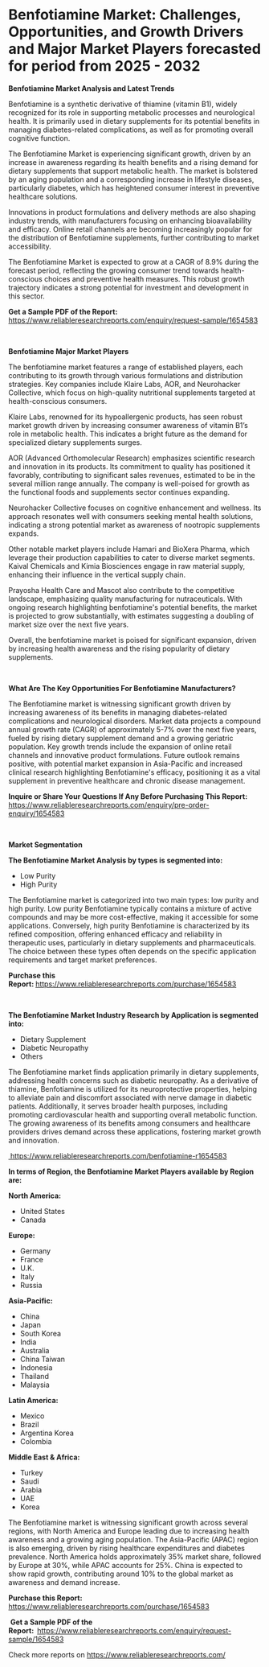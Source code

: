 <p><h1>Benfotiamine Market: Challenges, Opportunities, and Growth Drivers and Major Market Players forecasted for period from 2025 - 2032</h1></p><p><strong>Benfotiamine Market Analysis and Latest Trends</strong></p>
<p><p>Benfotiamine is a synthetic derivative of thiamine (vitamin B1), widely recognized for its role in supporting metabolic processes and neurological health. It is primarily used in dietary supplements for its potential benefits in managing diabetes-related complications, as well as for promoting overall cognitive function. </p><p>The Benfotiamine Market is experiencing significant growth, driven by an increase in awareness regarding its health benefits and a rising demand for dietary supplements that support metabolic health. The market is bolstered by an aging population and a corresponding increase in lifestyle diseases, particularly diabetes, which has heightened consumer interest in preventive healthcare solutions.</p><p>Innovations in product formulations and delivery methods are also shaping industry trends, with manufacturers focusing on enhancing bioavailability and efficacy. Online retail channels are becoming increasingly popular for the distribution of Benfotiamine supplements, further contributing to market accessibility. </p><p>The Benfotiamine Market is expected to grow at a CAGR of 8.9% during the forecast period, reflecting the growing consumer trend towards health-conscious choices and preventive health measures. This robust growth trajectory indicates a strong potential for investment and development in this sector.</p></p>
<p><strong>Get a Sample PDF of the Report:&nbsp;</strong> <a href="https://www.reliableresearchreports.com/enquiry/request-sample/1654583?utm_campaign=1512&utm_medium=2&utm_source=Github&utm_content=ia&utm_term=31012025&utm_id=benfotiamine">https://www.reliableresearchreports.com/enquiry/request-sample/1654583</a></p>
<p>&nbsp;</p>
<p><strong>Benfotiamine Major Market Players</strong></p>
<p><p>The benfotiamine market features a range of established players, each contributing to its growth through various formulations and distribution strategies. Key companies include Klaire Labs, AOR, and Neurohacker Collective, which focus on high-quality nutritional supplements targeted at health-conscious consumers.</p><p>Klaire Labs, renowned for its hypoallergenic products, has seen robust market growth driven by increasing consumer awareness of vitamin B1’s role in metabolic health. This indicates a bright future as the demand for specialized dietary supplements surges.</p><p>AOR (Advanced Orthomolecular Research) emphasizes scientific research and innovation in its products. Its commitment to quality has positioned it favorably, contributing to significant sales revenues, estimated to be in the several million range annually. The company is well-poised for growth as the functional foods and supplements sector continues expanding.</p><p>Neurohacker Collective focuses on cognitive enhancement and wellness. Its approach resonates well with consumers seeking mental health solutions, indicating a strong potential market as awareness of nootropic supplements expands.</p><p>Other notable market players include Hamari and BioXera Pharma, which leverage their production capabilities to cater to diverse market segments. Kaival Chemicals and Kimia Biosciences engage in raw material supply, enhancing their influence in the vertical supply chain.</p><p>Prayosha Health Care and Mascot also contribute to the competitive landscape, emphasizing quality manufacturing for nutraceuticals. With ongoing research highlighting benfotiamine's potential benefits, the market is projected to grow substantially, with estimates suggesting a doubling of market size over the next five years.</p><p>Overall, the benfotiamine market is poised for significant expansion, driven by increasing health awareness and the rising popularity of dietary supplements.</p></p>
<p>&nbsp;</p>
<p><strong>What Are The Key Opportunities For Benfotiamine Manufacturers?</strong></p>
<p><p>The Benfotiamine market is witnessing significant growth driven by increasing awareness of its benefits in managing diabetes-related complications and neurological disorders. Market data projects a compound annual growth rate (CAGR) of approximately 5-7% over the next five years, fueled by rising dietary supplement demand and a growing geriatric population. Key growth trends include the expansion of online retail channels and innovative product formulations. Future outlook remains positive, with potential market expansion in Asia-Pacific and increased clinical research highlighting Benfotiamine's efficacy, positioning it as a vital supplement in preventive healthcare and chronic disease management.</p></p>
<p><strong>Inquire or Share Your Questions If Any Before Purchasing This Report:</strong> <a href="https://www.reliableresearchreports.com/enquiry/pre-order-enquiry/1654583?utm_campaign=1512&utm_medium=2&utm_source=Github&utm_content=ia&utm_term=31012025&utm_id=benfotiamine">https://www.reliableresearchreports.com/enquiry/pre-order-enquiry/1654583</a></p>
<p>&nbsp;</p>
<p><strong>Market Segmentation</strong></p>
<p><strong>The Benfotiamine Market Analysis by types is segmented into:</strong></p>
<p><ul><li>Low Purity</li><li>High Purity</li></ul></p>
<p><p>The Benfotiamine market is categorized into two main types: low purity and high purity. Low purity Benfotiamine typically contains a mixture of active compounds and may be more cost-effective, making it accessible for some applications. Conversely, high purity Benfotiamine is characterized by its refined composition, offering enhanced efficacy and reliability in therapeutic uses, particularly in dietary supplements and pharmaceuticals. The choice between these types often depends on the specific application requirements and target market preferences.</p></p>
<p><strong>Purchase this Report:&nbsp;</strong><a href="https://www.reliableresearchreports.com/purchase/1654583?utm_campaign=1512&utm_medium=2&utm_source=Github&utm_content=ia&utm_term=31012025&utm_id=benfotiamine">https://www.reliableresearchreports.com/purchase/1654583</a></p>
<p>&nbsp;</p>
<p><strong>The Benfotiamine Market Industry Research by Application is segmented into:</strong></p>
<p><ul><li>Dietary Supplement</li><li>Diabetic Neuropathy</li><li>Others</li></ul></p>
<p><p>The Benfotiamine market finds application primarily in dietary supplements, addressing health concerns such as diabetic neuropathy. As a derivative of thiamine, Benfotiamine is utilized for its neuroprotective properties, helping to alleviate pain and discomfort associated with nerve damage in diabetic patients. Additionally, it serves broader health purposes, including promoting cardiovascular health and supporting overall metabolic function. The growing awareness of its benefits among consumers and healthcare providers drives demand across these applications, fostering market growth and innovation.</p></p>
<p><a href="https://www.reliableresearchreports.com/benfotiamine-r1654583?utm_campaign=1512&utm_medium=2&utm_source=Github&utm_content=ia&utm_term=31012025&utm_id=benfotiamine">&nbsp;https://www.reliableresearchreports.com/benfotiamine-r1654583</a></p>
<p><strong>In terms of Region, the Benfotiamine Market Players available by Region are:</strong></p>
<p>
    <p> <strong> North America: </strong>
        <ul>
            <li>United States</li>
            <li>Canada</li>
        </ul>
        </p> 
    <p> <strong> Europe: </strong>
        <ul>
            <li>Germany</li>
            <li>France</li>
            <li>U.K.</li>
            <li>Italy</li>
            <li>Russia</li>
        </ul>
        </p> 
    <p> <strong> Asia-Pacific: </strong>
        <ul>
            <li>China</li>
            <li>Japan</li>
            <li>South Korea</li>
            <li>India</li>
            <li>Australia</li>
            <li>China Taiwan</li>
            <li>Indonesia</li>
            <li>Thailand</li>
            <li>Malaysia</li>
        </ul>
        </p> 
    <p> <strong> Latin America: </strong>
        <ul>
            <li>Mexico</li>
            <li>Brazil</li>
            <li>Argentina Korea</li>
            <li>Colombia</li>
        </ul>
        </p> 
    <p> <strong> Middle East & Africa: </strong>
        <ul>
            <li>Turkey</li>
            <li>Saudi</li>
            <li>Arabia</li>
            <li>UAE</li>
            <li>Korea</li>
        </ul>
    </p>
    </p>
<p><p>The Benfotiamine market is witnessing significant growth across several regions, with North America and Europe leading due to increasing health awareness and a growing aging population. The Asia-Pacific (APAC) region is also emerging, driven by rising healthcare expenditures and diabetes prevalence. North America holds approximately 35% market share, followed by Europe at 30%, while APAC accounts for 25%. China is expected to show rapid growth, contributing around 10% to the global market as awareness and demand increase.</p></p>
<p><strong>Purchase this Report: </strong><a href="https://www.reliableresearchreports.com/purchase/1654583?utm_campaign=1512&utm_medium=2&utm_source=Github&utm_content=ia&utm_term=31012025&utm_id=benfotiamine">https://www.reliableresearchreports.com/purchase/1654583</a></p>
<p>&nbsp;<strong>Get a Sample PDF of the Report:&nbsp;&nbsp;</strong><a href="https://www.reliableresearchreports.com/enquiry/request-sample/1654583?utm_campaign=1512&utm_medium=2&utm_source=Github&utm_content=ia&utm_term=31012025&utm_id=benfotiamine">https://www.reliableresearchreports.com/enquiry/request-sample/1654583</a></p>
<p><strong></strong></p>
<p>Check more reports on <a href="https://www.reliableresearchreports.com/?utm_campaign=1512&utm_medium=2&utm_source=Github&utm_content=ia&utm_term=31012025&utm_id=benfotiamine">https://www.reliableresearchreports.com/</a></p>